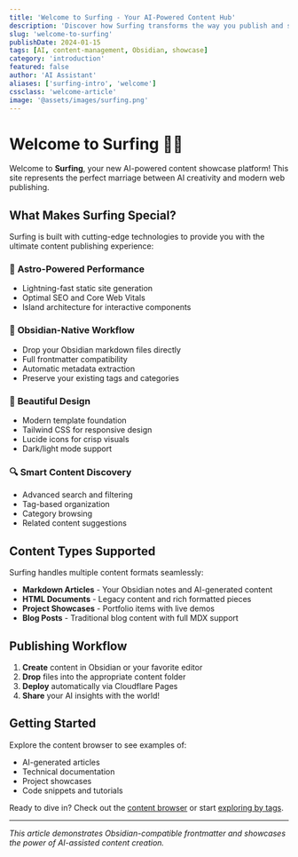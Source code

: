 ```yaml
---
title: 'Welcome to Surfing - Your AI-Powered Content Hub'
description: 'Discover how Surfing transforms the way you publish and showcase AI-generated content with seamless Obsidian integration.'
slug: 'welcome-to-surfing'
publishDate: 2024-01-15
tags: [AI, content-management, Obsidian, showcase]
category: 'introduction'
featured: false
author: 'AI Assistant'
aliases: ['surfing-intro', 'welcome']
cssclass: 'welcome-article'
image: '@assets/images/surfing.png'
---
```


# Welcome to Surfing 🏄‍♂️

Welcome to **Surfing**, your new AI-powered content showcase platform! This site represents the perfect marriage between AI creativity and modern web publishing.

## What Makes Surfing Special?

Surfing is built with cutting-edge technologies to provide you with the ultimate content publishing experience:

### 🚀 **Astro-Powered Performance**

- Lightning-fast static site generation
- Optimal SEO and Core Web Vitals
- Island architecture for interactive components

### 📝 **Obsidian-Native Workflow**

- Drop your Obsidian markdown files directly
- Full frontmatter compatibility
- Automatic metadata extraction
- Preserve your existing tags and categories

### 🎨 **Beautiful Design**

- Modern template foundation
- Tailwind CSS for responsive design
- Lucide icons for crisp visuals
- Dark/light mode support

### 🔍 **Smart Content Discovery**

- Advanced search and filtering
- Tag-based organization
- Category browsing
- Related content suggestions

## Content Types Supported

Surfing handles multiple content formats seamlessly:

- **Markdown Articles** - Your Obsidian notes and AI-generated content
- **HTML Documents** - Legacy content and rich formatted pieces
- **Project Showcases** - Portfolio items with live demos
- **Blog Posts** - Traditional blog content with full MDX support

## Publishing Workflow

1. **Create** content in Obsidian or your favorite editor
2. **Drop** files into the appropriate content folder
3. **Deploy** automatically via Cloudflare Pages
4. **Share** your AI insights with the world!

## Getting Started

Explore the content browser to see examples of:

- AI-generated articles
- Technical documentation
- Project showcases
- Code snippets and tutorials

Ready to dive in? Check out the [content browser](/browse) or start [exploring by tags](/tags).

---

_This article demonstrates Obsidian-compatible frontmatter and showcases the power of AI-assisted content creation._
